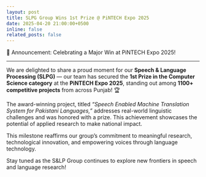 ```yaml
---
layout: post
title: SLPG Group Wins 1st Prize @ PiNTECH Expo 2025
date: 2025-04-20 21:00:00+0500 
inline: false
related_posts: false
---
```

🎉 Announcement: Celebrating a Major Win at PiNTECH Expo 2025!

***

We are delighted to share a proud moment for our **Speech & Language Processing (SLPG)** — our team has secured the **1st Prize in the Computer Science category** at the **PiNTECH Expo 2025**, standing out among **1100+ competitive projects** from across Punjab! 🏆

The award-winning project, titled _“Speech Enabled Machine Translation System for Pakistani Languages,”_ addresses real-world linguistic challenges and was honored with a prize. This achievement showcases the potential of applied research to make national impact.

This milestone reaffirms our group’s commitment to meaningful research, technological innovation, and empowering voices through language technology.

Stay tuned as the S&LP Group continues to explore new frontiers in speech and language research!


